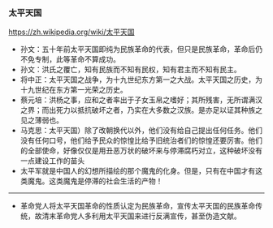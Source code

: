 ### 太平天国
https://zh.wikipedia.org/wiki/太平天国
- 孙文：五十年前太平天国即纯为民族革命的代表，但只是民族革命，革命后仍不免专制，此等革命不算成功。
- 孙文：洪氏之覆亡，知有民族而不知有民权，知有君主而不知有民主。
- 将中正：太平天国之战争，为十九世纪东方第一之大战。太平天国之历史，为十九世纪在东方第一光荣之历史。
- 蔡元培：洪杨之事，应和之者率出于子女玉帛之嗜好；其所残害，无所谓满汉之界；而出死力以抵抗破坏之者，乃实在大多数之汉族。是亦足以证其种族之见之薄弱也。
- 马克思：太平天国）除了改朝换代以外，他们没有给自己提出任何任务。他们没有任何口号，他们给予民众的惊惶比给予旧统治者们的惊惶还要厉害。他们的全部使命，好像仅仅是用丑恶万状的破坏来与停滞腐朽对立，这种破坏没有一点建设工作的苗头
- 太平军就是中国人的幻想所描绘的那个魔鬼的化身。但是，只有在中国才有这类魔鬼。这类魔鬼是停滞的社会生活的产物！
---
- 革命党人将太平天国革命的性质认定为民族革命，宣传太平天国的民族革命传统，故清末革命党人多利用太平天国来进行反满宣传，甚至伪造文献。